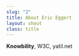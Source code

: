```yaml
---
slug: "2"
title: About Eric Eggert
layout: shout
class: title
---
```

**Knowbility**, <span class="deem">W3C, yatil.net</span>
<!-- more -->